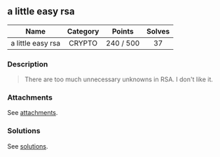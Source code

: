 ## a little easy rsa

|  Name  |  Category  |  Points  |  Solves  |
| :----: | :----: | :----: | :----: |
|  a little easy rsa  |  CRYPTO  |  240 / 500  |  37  |

### Description
> There are too much unnecessary unknowns in RSA.
> I don't like it.

### Attachments
See [attachments](https://github.com/roadicing/ctf-writeups/tree/main/2021/hitconctf/a-little-easy-rsa/attachments).

### Solutions
See [solutions](https://github.com/roadicing/ctf-writeups/tree/main/2021/hitconctf/a-little-easy-rsa/solutions).